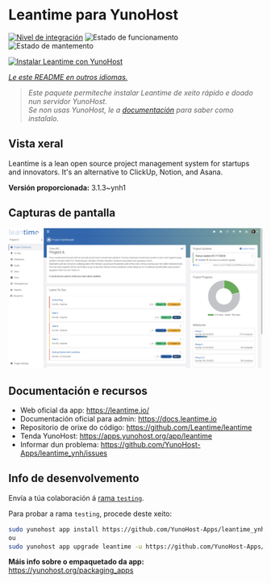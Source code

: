<!--
NOTA: Este README foi creado automáticamente por <https://github.com/YunoHost/apps/tree/master/tools/readme_generator>
NON debe editarse manualmente.
-->

# Leantime para YunoHost

[![Nivel de integración](https://dash.yunohost.org/integration/leantime.svg)](https://dash.yunohost.org/appci/app/leantime) ![Estado de funcionamento](https://ci-apps.yunohost.org/ci/badges/leantime.status.svg) ![Estado de mantemento](https://ci-apps.yunohost.org/ci/badges/leantime.maintain.svg)

[![Instalar Leantime con YunoHost](https://install-app.yunohost.org/install-with-yunohost.svg)](https://install-app.yunohost.org/?app=leantime)

*[Le este README en outros idiomas.](./ALL_README.md)*

> *Este paquete permíteche instalar Leantime de xeito rápido e doado nun servidor YunoHost.*  
> *Se non usas YunoHost, le a [documentación](https://yunohost.org/install) para saber como instalalo.*

## Vista xeral

Leantime is a lean open source project management system for startups and innovators. It's an alternative to ClickUp, Notion, and Asana.

**Versión proporcionada:** 3.1.3~ynh1

## Capturas de pantalla

![Captura de pantalla de Leantime](./doc/screenshots/ProjectDashboard.png)

## Documentación e recursos

- Web oficial da app: <https://leantime.io/>
- Documentación oficial para admin: <https://docs.leantime.io>
- Repositorio de orixe do código: <https://github.com/Leantime/leantime>
- Tenda YunoHost: <https://apps.yunohost.org/app/leantime>
- Informar dun problema: <https://github.com/YunoHost-Apps/leantime_ynh/issues>

## Info de desenvolvemento

Envía a túa colaboración á [rama `testing`](https://github.com/YunoHost-Apps/leantime_ynh/tree/testing).

Para probar a rama `testing`, procede deste xeito:

```bash
sudo yunohost app install https://github.com/YunoHost-Apps/leantime_ynh/tree/testing --debug
ou
sudo yunohost app upgrade leantime -u https://github.com/YunoHost-Apps/leantime_ynh/tree/testing --debug
```

**Máis info sobre o empaquetado da app:** <https://yunohost.org/packaging_apps>
